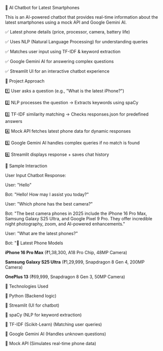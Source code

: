 
🤖 AI Chatbot for Latest Smartphones

This is an AI-powered chatbot that provides real-time information about the latest smartphones using a mock API and Google Gemini AI.

✅ Latest phone details (price, processor, camera, battery life)

✅ Uses NLP (Natural Language Processing) for understanding queries

✅ Matches user input using TF-IDF & keyword extraction

✅ Google Gemini AI for answering complex questions

✅ Streamlit UI for an interactive chatbot experience





📌 Project Approach

1️⃣ User asks a question (e.g., "What is the latest iPhone?")

2️⃣ NLP processes the question → Extracts keywords using spaCy

3️⃣ TF-IDF similarity matching → Checks responses.json for predefined answers

4️⃣ Mock API fetches latest phone data for dynamic responses

5️⃣ Google Gemini AI handles complex queries if no match is found

6️⃣ Streamlit displays response + saves chat history


📌 Sample Interaction

User Input	Chatbot Response:

User:  "Hello"

Bot:  "Hello! How may I assist you today?"

User:  "Which phone has the best camera?"

Bot: "The best camera phones in 2025 include the iPhone 16 Pro Max, Samsung Galaxy S25 Ultra, and Google Pixel 9 Pro. They offer incredible night photography, zoom, and AI-powered enhancements."

User: "What are the latest phones?"

Bot: "📱 Latest Phone Models 

**iPhone 16 Pro Max** (₹1,38,300, A18 Pro Chip, 48MP Camera)

**Samsung Galaxy S25 Ultra** (₹1,29,999, Snapdragon 8 Gen 4, 200MP Camera)

**OnePlus 13** (₹69,999, Snapdragon 8 Gen 3, 50MP Camera)


📌 Technologies Used

🔹 Python (Backend logic)

🔹 Streamlit (UI for chatbot)

🔹 spaCy (NLP for keyword extraction)

🔹 TF-IDF (Scikit-Learn) (Matching user queries)

🔹 Google Gemini AI (Handles unknown questions)

🔹 Mock API (Simulates real-time phone data)
